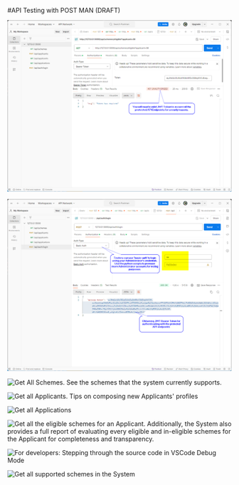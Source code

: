 #API Testing with POST MAN (DRAFT)


![APIs are protected and only accessible by authorized Administrators with a valid JWT Token](./imgs/Unauthorized_Access.png)

![Basic Authentication](imgs/Basic_auth.png)

![Get All Schemes. See the schemes that the system currently supports.](img/get_all_schemes.png)

![Get all Applicants. Tips on composing new Applicants' profiles](tips_crafting_create_applicant_request_payload.png)

![Get all Applications](get_all_applications.png)

![Get all the eligible schemes for an Applicant. Additionally, the System also provides a full report of evaluating every eligible and in-eligible schemes for the Applicant for completeness and transparency.]()

![For developers: Stepping through the source code in VSCode Debug Mode](SteppingThroughAPICodes.png)

![Get all supported schemes in the System](get_all_schemes.png)